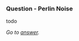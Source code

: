 ### Question - Perlin Noise

todo

_Go to [answer](https://github.com/enesdemirag/programming-exercises/blob/master/answers/perlin-noise.md)._
